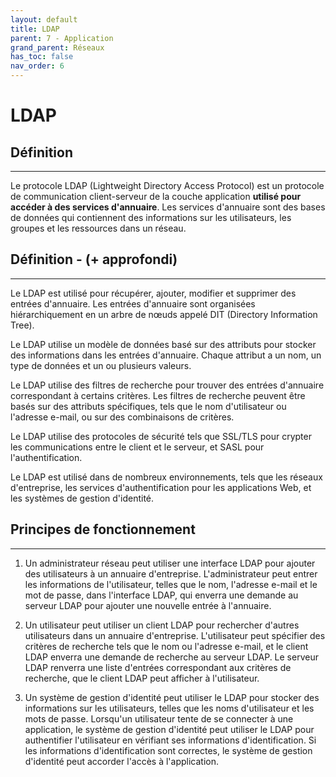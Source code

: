 ```yaml
---
layout: default
title: LDAP
parent: 7 - Application
grand_parent: Réseaux
has_toc: false
nav_order: 6
---
```


# LDAP

## Définition

---

Le protocole LDAP (Lightweight Directory Access Protocol) est un protocole de communication client-serveur de la couche application <b>utilisé pour accéder à des services d'annuaire</b>. Les services d'annuaire sont des bases de données qui contiennent des informations sur les utilisateurs, les groupes et les ressources dans un réseau.

## Définition - (+ approfondi)

---

Le LDAP est utilisé pour récupérer, ajouter, modifier et supprimer des entrées d'annuaire. Les entrées d'annuaire sont organisées hiérarchiquement en un arbre de nœuds appelé DIT (Directory Information Tree).

Le LDAP utilise un modèle de données basé sur des attributs pour stocker des informations dans les entrées d'annuaire. Chaque attribut a un nom, un type de données et un ou plusieurs valeurs.

Le LDAP utilise des filtres de recherche pour trouver des entrées d'annuaire correspondant à certains critères. Les filtres de recherche peuvent être basés sur des attributs spécifiques, tels que le nom d'utilisateur ou l'adresse e-mail, ou sur des combinaisons de critères.

Le LDAP utilise des protocoles de sécurité tels que SSL/TLS pour crypter les communications entre le client et le serveur, et SASL pour l'authentification.

Le LDAP est utilisé dans de nombreux environnements, tels que les réseaux d'entreprise, les services d'authentification pour les applications Web, et les systèmes de gestion d'identité.

## Principes de fonctionnement

---

1. Un administrateur réseau peut utiliser une interface LDAP pour ajouter des utilisateurs à un annuaire d'entreprise. L'administrateur peut entrer les informations de l'utilisateur, telles que le nom, l'adresse e-mail et le mot de passe, dans l'interface LDAP, qui enverra une demande au serveur LDAP pour ajouter une nouvelle entrée à l'annuaire.

2. Un utilisateur peut utiliser un client LDAP pour rechercher d'autres utilisateurs dans un annuaire d'entreprise. L'utilisateur peut spécifier des critères de recherche tels que le nom ou l'adresse e-mail, et le client LDAP enverra une demande de recherche au serveur LDAP. Le serveur LDAP renverra une liste d'entrées correspondant aux critères de recherche, que le client LDAP peut afficher à l'utilisateur.

3. Un système de gestion d'identité peut utiliser le LDAP pour stocker des informations sur les utilisateurs, telles que les noms d'utilisateur et les mots de passe. Lorsqu'un utilisateur tente de se connecter à une application, le système de gestion d'identité peut utiliser le LDAP pour authentifier l'utilisateur en vérifiant ses informations d'identification. Si les informations d'identification sont correctes, le système de gestion d'identité peut accorder l'accès à l'application.
